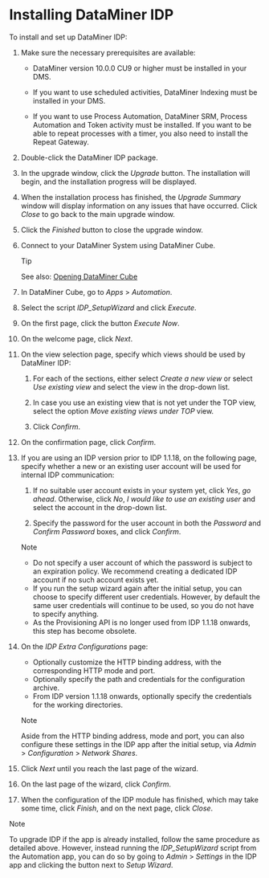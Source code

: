 # Installing DataMiner IDP

To install and set up DataMiner IDP:

1. Make sure the necessary prerequisites are available:

    - DataMiner version 10.0.0 CU9 or higher must be installed in your DMS.

    - If you want to use scheduled activities, DataMiner Indexing must be installed in your DMS.

    - If you want to use Process Automation, DataMiner SRM, Process Automation and Token activity must be installed. If you want to be able to repeat processes with a timer, you also need to install the Repeat Gateway.

1. Double-click the DataMiner IDP package.

1. In the upgrade window, click the *Upgrade* button. The installation will begin, and the installation progress will be displayed.

1. When the installation process has finished, the *Upgrade Summary* window will display information on any issues that have occurred. Click *Close* to go back to the main upgrade window.

1. Click the *Finished* button to close the upgrade window.

1. Connect to your DataMiner System using DataMiner Cube.

    > [!TIP]
    > See also:
    > [Opening DataMiner Cube](../../part_1/DataminerApplications/Opening_DataMiner_Cube.md)

1. In DataMiner Cube, go to *Apps* > *Automation*.

1. Select the script *IDP_SetupWizard* and click *Execute*.

1. On the first page, click the button *Execute Now*.

1. On the welcome page, click *Next*.

1. On the view selection page, specify which views should be used by DataMiner IDP:

    1. For each of the sections, either select *Create a new view* or select *Use existing view* and select the view in the drop-down list.

    2. In case you use an existing view that is not yet under the TOP view, select the option *Move existing views under TOP* view.

    3. Click *Confirm*.

1. On the confirmation page, click *Confirm*.

1. If you are using an IDP version prior to IDP 1.1.18, on the following page, specify whether a new or an existing user account will be used for internal IDP communication:

    1. If no suitable user account exists in your system yet, click *Yes*, *go ahead*. Otherwise, click *No*, *I would like to use an existing user* and select the account in the drop-down list.

    2. Specify the password for the user account in both the *Password* and *Confirm Password* boxes, and click *Confirm*.

    > [!NOTE]
    > - Do not specify a user account of which the password is subject to an expiration policy. We recommend creating a dedicated IDP account if no such account exists yet.
    > - If you run the setup wizard again after the initial setup, you can choose to specify different user credentials. However, by default the same user credentials will continue to be used, so you do not have to specify anything.
    > - As the Provisioning API is no longer used from IDP 1.1.18 onwards, this step has become obsolete.

1. On the *IDP Extra Configurations* page:
   - Optionally customize the HTTP binding address, with the corresponding HTTP mode and port.
   - Optionally specify the path and credentials for the configuration archive.
   - From IDP version 1.1.18 onwards, optionally specify the credentials for the working directories.

    > [!NOTE]
    > Aside from the HTTP binding address, mode and port, you can also configure these settings in the IDP app after the initial setup, via *Admin* > *Configuration* > *Network Shares*.

1. Click *Next* until you reach the last page of the wizard.

1. On the last page of the wizard, click *Confirm*.

1. When the configuration of the IDP module has finished, which may take some time, click *Finish*, and on the next page, click *Close*.

> [!NOTE]
> To upgrade IDP if the app is already installed, follow the same procedure as detailed above. However, instead running the *IDP_SetupWizard* script from the Automation app, you can do so by going to *Admin* > *Settings* in the IDP app and clicking the button next to *Setup Wizard*.
>
